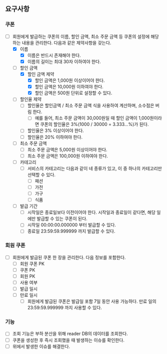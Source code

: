 ## 요구사항
### 쿠폰
- [ ] 회원에게 발급하는 쿠폰의 이름, 할인 금액, 최소 주문 금액 등 쿠폰의 설정에 해당하는 내용을 관리한다. 다음과 같은 제약사항을 갖는다.
  - [x] 이름
    - [x] 이름은 반드시 존재해야 한다.
    - [x] 이름의 길이는 최대 30자 이하여야 한다.
  - [ ] 할인 금액
    - [x] 할인 금액 제약
      - [x] 할인 금액은 1,000원 이상이어야 한다.
      - [x] 할인 금액은 10,000원 이하여야 한다.
      - [x] 할인 금액은 500원 단위로 설정할 수 있다.
  - [ ] 할인율 제약
    - [ ] 할인율은 할인금액 / 최소 주문 금액 식을 사용하여 계산하며, 소수점은 버림 한다.
      - [ ] 예를 들어, 최소 주문 금액이 30,000원일 때 할인 금액이 1,000원이라면 쿠폰의 할인율은 3%(1000 / 30000 = 3.333...%)가 된다.
    - [ ] 할인율은 3% 이상이어야 한다.
    - [ ] 할인율은 20% 이하여야 한다.
  - [ ] 최소 주문 금액
    - [ ] 최소 주문 금액은 5,000원 이상이어야 한다.
    - [ ] 최소 주문 금액은 100,000원 이하여야 한다.
  - [ ] 카테고리
    - [ ] 서비스의 카테고리는 다음과 같이 네 종류가 있고, 이 중 하나의 카테고리만 선택할 수 있다.
      - [ ] 패션
      - [ ] 가전
      - [ ] 가구
      - [ ] 식품
  - [ ] 발급 기간
    - [ ] 시작일은 종료일보다 이전이어야 한다. 시작일과 종료일이 같다면, 해당 일에만 발급할 수 있는 쿠폰이 된다.
    - [ ] 시작일 00:00:00.000000 부터 발급할 수 있다.
    - [ ] 종료일 23:59:59.999999 까지 발급할 수 있다.
### 회원 쿠폰
- [ ] 회원에게 발급된 쿠폰 한 장을 관리한다. 다음 정보를 포함한다.
  - [ ] 회원 쿠폰 PK
  - [ ] 쿠폰 PK
  - [ ] 회원 PK
  - [ ] 사용 여부
  - [ ] 발급 일시
  - [ ] 만료 일시
    - [ ] 회원에게 발급된 쿠폰은 발급일 포함 7일 동안 사용 가능하다. 만료 일의 23:59:59.999999 까지 사용할 수 있다.

### 기능
- [ ] 조회 기능은 부하 분산을 위해 reader DB의 데이터를 조회한다.
- [ ] 쿠폰을 생성한 후 즉시 조회했을 때 발생하는 이슈를 확인한다.
- [ ] 위에서 발생한 이슈를 해결한다.

